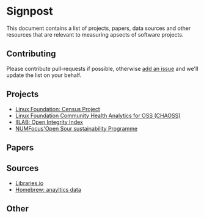 # Signpost

This document contains a list of projects, papers, data sources and other resources that are relevant to measuring apsects of software projects. 

## Contributing

Please contribute pull-requests if possible, otherwise [add an issue](https://github.com/librariesio/metrics/issues/new) and we'll update the list on your behalf. 

## Projects

* [Linux Foundation: Census Project](https://github.com/linuxfoundation/cii-best-practices-badge)
* [Linux Foundation Community Health Analytics for OSS (CHAOSS)](https://wiki.linuxfoundation.org/oss-health-metrics/start)
* [IILAB: Open Integrity Index](https://github.com/openintegrity)
* [NUMFocus'Open Sour sustainability Programme](https://www.numfocus.org/programs/sustainability/)

## Papers

## Sources

* [Libraries.io](https://libraries.io/data)
* [Homebrew: anayltics data](https://brew.sh/analytics/)

## Other
